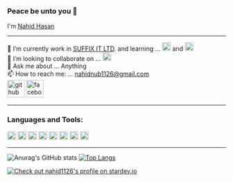 ### Peace be unto you 👋
I'm [Nahid Hasan](https://github.com/nahid1126)<hr>
🌱 I’m currently work in [SUFFIX IT LTD](https://www.suffixit.com/). and learning ... <code><img height="20" src="https://camo.githubusercontent.com/af0234bbf890fd844067f902da1127bebb892509d77033c157d9a130852c226e/68747470733a2f2f696d672e736869656c64732e696f2f62616467652f2d416e64726f69642d3232324632393f7374796c653d666c61742d737175617265266c6f676f3d416e64726f6964266c6f676f436f6c6f723d7768697465"></code> and <code><img height="20" src="https://camo.githubusercontent.com/9833b44df585b2484d4c46a015384d184c01f68e1604e7b13acd759f7870427e/68747470733a2f2f696d672e736869656c64732e696f2f62616467652f2d4a6176612d4342333833373f7374796c653d666c61742d737175617265266c6f676f3d4a617661266c6f676f436f6c6f723d7768697465"></code><br>
👯 I’m looking to collaborate on ... <code><img height="20" src="https://camo.githubusercontent.com/af0234bbf890fd844067f902da1127bebb892509d77033c157d9a130852c226e/68747470733a2f2f696d672e736869656c64732e696f2f62616467652f2d416e64726f69642d3232324632393f7374796c653d666c61742d737175617265266c6f676f3d416e64726f6964266c6f676f436f6c6f723d7768697465"></code><br>
💬 Ask me about ... Anything<br>
📫 How to reach me: ... [nahidnub1126@gmail.com](https://mail.google.com/mail/u/0/#inbox?compose=new)<br>
[<img src='https://cdn.jsdelivr.net/npm/simple-icons@3.0.1/icons/github.svg' alt='github' height='40'>](https://github.com/https://github.com/nahid1126)  [<img src='https://cdn.jsdelivr.net/npm/simple-icons@3.0.1/icons/facebook.svg' alt='facebook' height='40'>](https://www.facebook.com/https://www.facebook.com/profile.php?id=100006973476529)<hr>
### Languages and Tools:  

<code><img height="20" src="https://camo.githubusercontent.com/9833b44df585b2484d4c46a015384d184c01f68e1604e7b13acd759f7870427e/68747470733a2f2f696d672e736869656c64732e696f2f62616467652f2d4a6176612d4342333833373f7374796c653d666c61742d737175617265266c6f676f3d4a617661266c6f676f436f6c6f723d7768697465"></code>
<code><img height="20" src="https://camo.githubusercontent.com/3446a61bd02a40590432b8fab053a4a818b288e5e7cc043d504478c1e32629f2/68747470733a2f2f696d672e736869656c64732e696f2f62616467652f4b6f746c696e2d4231323545413f7374796c653d666f722d7468652d6261646765266c6f676f3d6b6f746c696e266c6f676f436f6c6f723d7768697465"></code>
<code><img height="20" src="https://camo.githubusercontent.com/af0234bbf890fd844067f902da1127bebb892509d77033c157d9a130852c226e/68747470733a2f2f696d672e736869656c64732e696f2f62616467652f2d416e64726f69642d3232324632393f7374796c653d666c61742d737175617265266c6f676f3d416e64726f6964266c6f676f436f6c6f723d7768697465"></code>
<code><img height="20" src="https://camo.githubusercontent.com/2df3cffe792b9e395fa058b1a50feddd11eef711c4bbdd9f2aa89482b52fb003/68747470733a2f2f696d672e736869656c64732e696f2f62616467652f2d466c75747465722d3132334636443f7374796c653d666c61742d737175617265266c6f676f3d466c7574746572266c6f676f436f6c6f723d7768697465"></code>
<code><img height="20" src="https://camo.githubusercontent.com/0c7d354a8e20ec01d52ae5e4b3d06b3d8c04213e62385491526136fdb81931d7/68747470733a2f2f696d672e736869656c64732e696f2f62616467652f2d48544d4c352d4533344632363f7374796c653d666c61742d737175617265266c6f676f3d48544d4c35266c6f676f436f6c6f723d7768697465"></code>
<code><img height="20" src="https://camo.githubusercontent.com/f014cb541d93c2f1aeabc747e1f91385dc47de746c112eb1cdfe1d599c4edaf2/68747470733a2f2f696d672e736869656c64732e696f2f62616467652f2d435353332d3135373242363f7374796c653d666c61742d737175617265266c6f676f3d43535333266c6f676f436f6c6f723d7768697465"></code>
<code><img height="20" src="https://camo.githubusercontent.com/0999ec20f1112070c606e117f61dd21177179f9b40d4f66b94adbb3978adeabb/68747470733a2f2f696d672e736869656c64732e696f2f62616467652f2d4769746875622d3138313731373f7374796c653d666c61742d737175617265266c6f676f3d476974487562266c6f676f436f6c6f723d7768697465"></code>
<code><img height="20" src="https://camo.githubusercontent.com/07ac7b101091ce967cca5778ea40aa8a76e6833f65d340589cb0946ef2b8b13a/68747470733a2f2f696d672e736869656c64732e696f2f62616467652f2d4769742d4634344432373f7374796c653d666c61742d737175617265266c6f676f3d476974266c6f676f436f6c6f723d7768697465"></code><br><hr>
![Anurag's GitHub stats](https://github-readme-stats.vercel.app/api?username=nahid1126&show_icons=true&theme=tokyonight)
[![Top Langs](https://github-readme-stats.vercel.app/api/top-langs/?username=nahid1126&langs_count=8&theme=tokyonight)](https://github.com/nahid1126/github-readme-stats)<br>

<a href="https://stardev.io/developers/nahid1126"><img alt="Check out nahid1126&apos;s profile on stardev.io" src="https://stardev.io/developers/nahid1126/badge/languages/global.svg" /></a>
